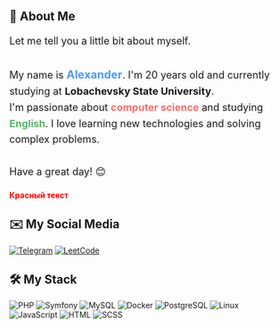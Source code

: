 ## 🌠 About Me  

<p style="font-size: 18px; line-height: 1.6;">
  Let me tell you a little bit about myself.<br><br>
  My name is <strong style="font-size: 20px; color: #4e9af1;">Alexander</strong>. I'm 20 years old and currently studying at <strong>Lobachevsky State University</strong>.<br>
  I'm passionate about <strong style="color: #ff6b6b;">computer science</strong> and studying <strong style="color: #58b368;">English</strong>. I love learning new technologies and solving complex problems.<br><br>
  Have a great day! 😊
</p><span style="color: red; font-weight: bold;">Красный текст</span>


## ✉️ My Social Media
[![Telegram](https://img.shields.io/badge/Telegram-2CA5E0?style=for-the-badge&logo=telegram&logoColor=white)](https://t.me/vekanda)
[![LeetCode](https://img.shields.io/badge/LeetCode-FFA116?style=for-the-badge&logo=leetcode&logoColor=black)](https://leetcode.com/u/veremeenkoAN/)
  
</p>


## 🛠️ My Stack  
![PHP](https://img.shields.io/badge/PHP-777BB4?style=for-the-badge&logo=php&logoColor=white) ![Symfony](https://img.shields.io/badge/Symfony-000000?style=for-the-badge&logo=symfony&logoColor=white) ![MySQL](https://img.shields.io/badge/MySQL-4479A1?style=for-the-badge&logo=mysql&logoColor=white) ![Docker](https://img.shields.io/badge/Docker-2496ED?style=for-the-badge&logo=docker&logoColor=white) ![PostgreSQL](https://img.shields.io/badge/PostgreSQL-336791?style=for-the-badge&logo=postgresql&logoColor=white) ![Linux](https://img.shields.io/badge/Linux-FCC624?style=for-the-badge&logo=linux&logoColor=black)  
![JavaScript](https://img.shields.io/badge/JavaScript-F7DF1E?style=for-the-badge&logo=javascript&logoColor=black) ![HTML](https://img.shields.io/badge/HTML-E34F26?style=for-the-badge&logo=html5&logoColor=white) ![SCSS](https://img.shields.io/badge/SCSS-CC6699?style=for-the-badge&logo=sass&logoColor=white)
